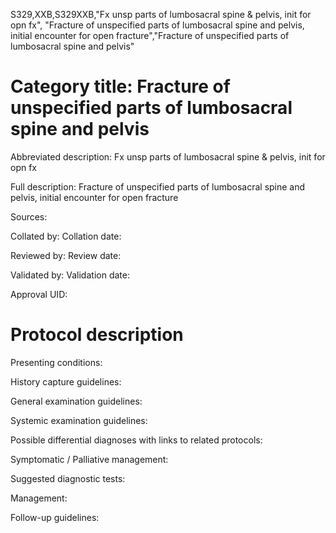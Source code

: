 S329,XXB,S329XXB,"Fx unsp parts of lumbosacral spine & pelvis, init for opn fx", "Fracture of unspecified parts of lumbosacral spine and pelvis, initial encounter for open fracture","Fracture of unspecified parts of lumbosacral spine and pelvis"
# Category title: Fracture of unspecified parts of lumbosacral spine and pelvis

Abbreviated description: Fx unsp parts of lumbosacral spine & pelvis, init for opn fx

Full description: Fracture of unspecified parts of lumbosacral spine and pelvis, initial encounter for open fracture

Sources:

Collated by:
Collation date:

Reviewed by:
Review date:

Validated by:
Validation date:

Approval UID:

# Protocol description

Presenting conditions:

History capture guidelines:

General examination guidelines:

Systemic examination guidelines:

Possible differential diagnoses with links to related protocols:

Symptomatic / Palliative management:

Suggested diagnostic tests:

Management:

Follow-up guidelines:
